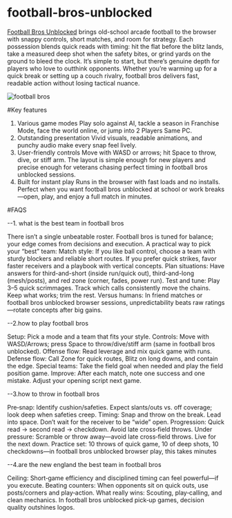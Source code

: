 # football-bros-unblocked
[Football Bros Unblocked](https://playfootballbros.net/) brings old-school arcade football to the browser with snappy controls, short matches, and room for strategy. Each possession blends quick reads with timing: hit the flat before the blitz lands, take a measured deep shot when the safety bites, or grind yards on the ground to bleed the clock. It’s simple to start, but there’s genuine depth for players who love to outthink opponents. Whether you’re warming up for a quick break or setting up a couch rivalry, football bros delivers fast, readable action without losing tactical nuance.

![football bros](https://playfootballbros.net/images/footballbros.webp)

#Key features
1. Various game modes
   Play solo against AI, tackle a season in Franchise Mode, face the world online, or jump into 2 Players Same PC.
2. Outstanding presentation
   Vivid visuals, readable animations, and punchy audio make every snap feel lively.
3. User-friendly controls
   Move with WASD or arrows; hit Space to throw, dive, or stiff arm. The layout is simple enough for new players and precise enough for veterans chasing perfect timing in football bros unblocked sessions.
4. Built for instant play
   Runs in the browser with fast loads and no installs. Perfect when you want football bros unblocked at school or work breaks—open, play, and enjoy a full match in minutes.

#FAQS

--1. what is the best team in football bros
  
  There isn’t a single unbeatable roster. Football bros is tuned for balance; your edge comes from decisions and execution. A practical way to pick your “best” team:
  Match style: If you like ball control, choose a team with sturdy blockers and reliable short routes. If you prefer quick strikes, favor faster receivers and a playbook with vertical concepts.
  Plan situations: Have answers for third-and-short (inside run/quick out), third-and-long (mesh/posts), and red zone (corner, fades, power run).
  Test and tune: Play 3–5 quick scrimmages. Track which calls consistently move the chains. Keep what works; trim the rest.
  Versus humans: In friend matches or football bros unblocked browser sessions, unpredictability beats raw ratings—rotate concepts after big gains.
  
--2.how to play football bros
  
  Setup: Pick a mode and a team that fits your style.
  Controls: Move with WASD/Arrows; press Space to throw/dive/stiff arm (same in football bros unblocked).
  Offense flow: Read leverage and mix quick game with runs.
  Defense flow: Call Zone for quick routes, Blitz on long downs, and contain the edge.
  Special teams: Take the field goal when needed and play the field position game.
  Improve: After each match, note one success and one mistake. Adjust your opening script next game.
  
--3.how to throw in football bros
 
  Pre‑snap: Identify cushion/safeties. Expect slants/outs vs. off coverage; look deep when safeties creep.
  Timing: Snap and throw on the break. Lead into space. Don’t wait for the receiver to be “wide” open.
  Progression: Quick read → second read → checkdown. Avoid late cross‑field throws.
  Under pressure: Scramble or throw away—avoid late cross‑field throws. Live for the next down.
  Practice set: 10 throws of quick game, 10 of deep shots, 10 checkdowns—in football bros unblocked browser play, this takes minutes
  
--4.are the new england the best team in football bros
  
  Ceiling: Short‑game efficiency and disciplined timing can feel powerful—if you execute.
  Beating counters: When opponents sit on quick outs, use posts/corners and play‑action.
  What really wins: Scouting, play‑calling, and clean mechanics. In football bros unblocked pick‑up games, decision quality outshines logos.

